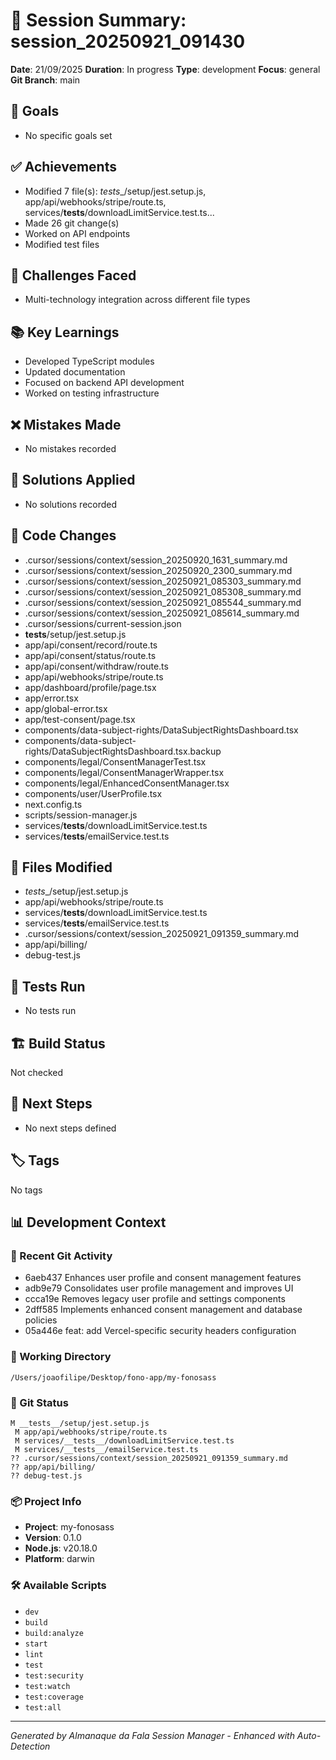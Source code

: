 # 🧠 Session Summary: session_20250921_091430

**Date**: 21/09/2025
**Duration**: In progress
**Type**: development
**Focus**: general
**Git Branch**: main

## 🎯 Goals
- No specific goals set

## ✅ Achievements
- Modified 7 file(s): _tests__/setup/jest.setup.js, app/api/webhooks/stripe/route.ts, services/__tests__/downloadLimitService.test.ts...
- Made 26 git change(s)
- Worked on API endpoints
- Modified test files

## 🚧 Challenges Faced
- Multi-technology integration across different file types

## 📚 Key Learnings
- Developed TypeScript modules
- Updated documentation
- Focused on backend API development
- Worked on testing infrastructure

## ❌ Mistakes Made
- No mistakes recorded

## 🔧 Solutions Applied
- No solutions recorded

## 📝 Code Changes
- .cursor/sessions/context/session_20250920_1631_summary.md
- .cursor/sessions/context/session_20250920_2300_summary.md
- .cursor/sessions/context/session_20250921_085303_summary.md
- .cursor/sessions/context/session_20250921_085308_summary.md
- .cursor/sessions/context/session_20250921_085544_summary.md
- .cursor/sessions/context/session_20250921_085614_summary.md
- .cursor/sessions/current-session.json
- __tests__/setup/jest.setup.js
- app/api/consent/record/route.ts
- app/api/consent/status/route.ts
- app/api/consent/withdraw/route.ts
- app/api/webhooks/stripe/route.ts
- app/dashboard/profile/page.tsx
- app/error.tsx
- app/global-error.tsx
- app/test-consent/page.tsx
- components/data-subject-rights/DataSubjectRightsDashboard.tsx
- components/data-subject-rights/DataSubjectRightsDashboard.tsx.backup
- components/legal/ConsentManagerTest.tsx
- components/legal/ConsentManagerWrapper.tsx
- components/legal/EnhancedConsentManager.tsx
- components/user/UserProfile.tsx
- next.config.ts
- scripts/session-manager.js
- services/__tests__/downloadLimitService.test.ts
- services/__tests__/emailService.test.ts

## 📁 Files Modified
- _tests__/setup/jest.setup.js
- app/api/webhooks/stripe/route.ts
- services/__tests__/downloadLimitService.test.ts
- services/__tests__/emailService.test.ts
- .cursor/sessions/context/session_20250921_091359_summary.md
- app/api/billing/
- debug-test.js

## 🧪 Tests Run
- No tests run

## 🏗️ Build Status
Not checked

## 🚀 Next Steps
- No next steps defined

## 🏷️ Tags
No tags

## 📊 Development Context

### 🔄 Recent Git Activity
- 6aeb437 Enhances user profile and consent management features
- adb9e79 Consolidates user profile management and improves UI
- ccca19e Removes legacy user profile and settings components
- 2dff585 Implements enhanced consent management and database policies
- 05a446e feat: add Vercel-specific security headers configuration

### 📂 Working Directory
`/Users/joaofilipe/Desktop/fono-app/my-fonosass`

### 🌿 Git Status
```
M __tests__/setup/jest.setup.js
 M app/api/webhooks/stripe/route.ts
 M services/__tests__/downloadLimitService.test.ts
 M services/__tests__/emailService.test.ts
?? .cursor/sessions/context/session_20250921_091359_summary.md
?? app/api/billing/
?? debug-test.js
```

### 📦 Project Info
- **Project**: my-fonosass
- **Version**: 0.1.0
- **Node.js**: v20.18.0
- **Platform**: darwin

### 🛠️ Available Scripts
- `dev`
- `build`
- `build:analyze`
- `start`
- `lint`
- `test`
- `test:security`
- `test:watch`
- `test:coverage`
- `test:all`


---
*Generated by Almanaque da Fala Session Manager - Enhanced with Auto-Detection*
